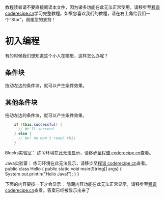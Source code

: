 <notice>教程读者请不要直接阅读本文件，因为诸多功能在此无法正常使用，请移步至[程谱 coderecipe.cn](https://coderecipe.cn/learn/3)学习完整教程。如果您喜欢我们的教程，请在右上角给我们一个“Star”，谢谢您的支持！</notice>

初入编程
======

有的时候我们想知道这个小人在哪里，这样怎么办呢？

条件块
------
拖动左边的条件块，就可以产生条件效果。

其他条件块
------
拖动左边的条件块，就可以产生条件效果。
```java
    if (this.successful) {
      // We'll succeed
    } else {
      // No! We won't reach this
    }
```
Blocks实验室：
<lab lang="blocks" parameters="logic=false&math=false&loops=false&lists=false&color=false&variables=false&functions=false&text=false">
  <notice>练习环境在此无法显示，请移步至[程谱 coderecipe.cn](https://coderecipe.cn/learn/3)查看。</notice>
</lab>

Java实验室：
<lab lang="java" parameters="filename=Hello.java">
<notice>练习环境在此无法显示，请移步至[程谱 coderecipe.cn](https://coderecipe.cn/learn/3)查看。</notice>
public class Hello {
  public static void main(String[] args) {
      System.out.println("Hello Java!");
  }
}
</lab>

下面的内容要按一下才会显示：
<cr type="hidden"><notice>隐藏内容功能在此无法正常显示，请移步至[程谱 coderecipe.cn](https://coderecipe.cn/learn/3)查看。</notice>答案已经被显示出来了</cr>
